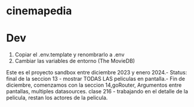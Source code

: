 # cinemapedia

# Dev

1. Copiar el .env.template y renombrarlo a .env
2. Cambiar las variables de entorno (The MovieDB)

Este es el proyecto sandbox entre diciembre 2023 y enero 2024.-
Status: final de la seccion 13 - mostrar TODAS LAS peliculas en pantalla.-
Fin de diciembre, comenzamos con la seccion 14,goRouter, Argumentos entre pantallas, multiples datasources.
clase 216 - trabajando en el detalle de la pelicula, restan los actores de la pelicula.